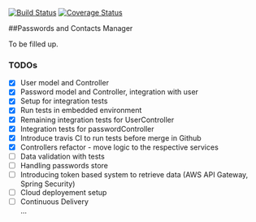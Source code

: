 [![Build Status](https://travis-ci.org/matrus2/password-manager.svg?branch=master)](https://travis-ci.org/matrus2/password-manager) [![Coverage Status](https://coveralls.io/repos/github/matrus2/password-manager/badge.svg?branch=master)](https://coveralls.io/github/matrus2/password-manager?branch=master)

##Passwords and Contacts Manager

To be filled up.

### TODOs

- [x] User model and Controller
- [x] Password model and Controller, integration with user
- [x] Setup for integration tests
- [x] Run tests in embedded environment
- [x] Remaining integration tests for UserController
- [x] Integration tests for passwordController
- [x] Introduce travis CI to run tests before merge in Github
- [x] Controllers refactor - move logic to the respective services
- [ ] Data validation with tests
- [ ] Handling passwords store
- [ ] Introducing token based system to retrieve data (AWS API Gateway, Spring Security)
- [ ] Cloud deployement setup
- [ ] Continuous Delivery  
...